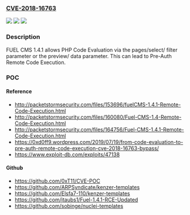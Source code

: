 ### [CVE-2018-16763](https://cve.mitre.org/cgi-bin/cvename.cgi?name=CVE-2018-16763)
![](https://img.shields.io/static/v1?label=Product&message=n%2Fa&color=blue)
![](https://img.shields.io/static/v1?label=Version&message=n%2Fa&color=blue)
![](https://img.shields.io/static/v1?label=Vulnerability&message=n%2Fa&color=brighgreen)

### Description

FUEL CMS 1.4.1 allows PHP Code Evaluation via the pages/select/ filter parameter or the preview/ data parameter. This can lead to Pre-Auth Remote Code Execution.

### POC

#### Reference
- http://packetstormsecurity.com/files/153696/fuelCMS-1.4.1-Remote-Code-Execution.html
- http://packetstormsecurity.com/files/160080/Fuel-CMS-1.4-Remote-Code-Execution.html
- http://packetstormsecurity.com/files/164756/Fuel-CMS-1.4.1-Remote-Code-Execution.html
- https://0xd0ff9.wordpress.com/2019/07/19/from-code-evaluation-to-pre-auth-remote-code-execution-cve-2018-16763-bypass/
- https://www.exploit-db.com/exploits/47138

#### Github
- https://github.com/0xT11/CVE-POC
- https://github.com/ARPSyndicate/kenzer-templates
- https://github.com/Elsfa7-110/kenzer-templates
- https://github.com/jtaubs1/Fuel-1.4.1-RCE-Updated
- https://github.com/sobinge/nuclei-templates

